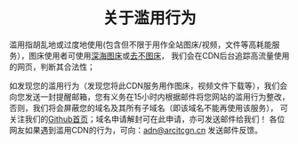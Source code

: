 <p align="center">
    <h1 align="center">关于滥用行为</h1>
</p>
滥用指胡乱地或过度地使用(包含但不限于用作全站图床/视频，文件等高耗能服务），图床使用者可使用<a href="https://img.arcitcgn.cn/">深海图床</a>或<a href="https://7bu.top/">去不图床</a>，
我们会在CDN后台追踪高流量使用的网页，判断其合法性；

如发现您的滥用行为（发现您将此CDN服务用作图床，视频文件下载等），我们会向您发送一封提醒邮箱，您有义务在15小时内根据邮件将您网站的滥用行为整改，否则，我们将会屏蔽您的域名及其所有子域名（即该域名不能再使用该服务），
可关注我们的[Github首页](https://github.com/afcdn)；域名申请解封可在此申请，亦可发送邮件给我们！
各位网友如果遇到滥用CDN的行为，可向：[adn@arcitcgn.cn](mailto:adn@arcitcgn.cn) 发送邮件反馈。

